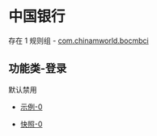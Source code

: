 # 中国银行

存在 1 规则组 - [com.chinamworld.bocmbci](/src/apps/com.chinamworld.bocmbci.ts)

## 功能类-登录

默认禁用

- [示例-0](https://m.gkd.li/110102406/d6d9e5dd-5b47-4f88-abe5-1894053967e2)

- [快照-0](https://i.gkd.li/import/14704735)
